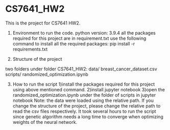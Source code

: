 # CS7641_HW2
This is the project for CS7641 HW2. 
1. Environment to run the code.
python version: 3.9.4
all the packages required for this project are in requirement.txt
use the following command to install all the required packages:
pip install -r requirements.txt

2. Structure of the project

two folders under  folder CS7641_HW2:
data/
	breast_cancer_dataset.csv
scripts/
	randomized_optimization.ipynb

3. How to run the script
1)install the packages required for this project using above mentioned command.
2)install jupyter notebook
3)open the randomized_optimization.ipynb under the folder of scripts in jupyter notebook
Note: the data were loaded using the relative path. If you change the structure of the project,
please change the relative path to read the csv files respectively. It took several hours to 
run the script since genetic algorithm needs a long time to converge when optimizing weights
of the neural network.
